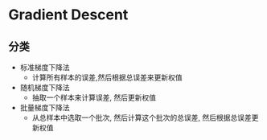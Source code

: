 # Gradient Descent

## 分类
+ 标准梯度下降法
	+ 计算所有样本的误差,然后根据总误差来更新权值
+ 随机梯度下降法
	+ 抽取一个样本来计算误差, 然后更新权值
+ 批量梯度下降法
	+ 从总样本中选取一个批次, 然后计算这个批次的总误差, 然后根据总误差更新权值